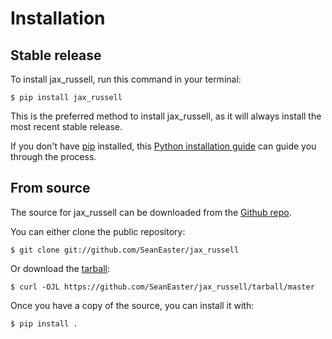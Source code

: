 # Installation

## Stable release

To install jax_russell, run this command in your
terminal:

``` console
$ pip install jax_russell
```

This is the preferred method to install jax_russell, as it will always install the most recent stable release.

If you don't have [pip][] installed, this [Python installation guide][]
can guide you through the process.

## From source

The source for jax_russell can be downloaded from
the [Github repo][].

You can either clone the public repository:

``` console
$ git clone git://github.com/SeanEaster/jax_russell
```

Or download the [tarball][]:

``` console
$ curl -OJL https://github.com/SeanEaster/jax_russell/tarball/master
```

Once you have a copy of the source, you can install it with:

``` console
$ pip install .
```

  [pip]: https://pip.pypa.io
  [Python installation guide]: http://docs.python-guide.org/en/latest/starting/installation/
  [Github repo]: https://github.com/%7B%7B%20cookiecutter.github_username%20%7D%7D/%7B%7B%20cookiecutter.project_slug%20%7D%7D
  [tarball]: https://github.com/%7B%7B%20cookiecutter.github_username%20%7D%7D/%7B%7B%20cookiecutter.project_slug%20%7D%7D/tarball/master
